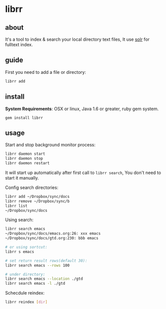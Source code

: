 # librr

## about

It's a tool to index & search your local directory text files,
It use [solr](http://lucene.apache.org/solr/) for fulltext index.

## guide

First you need to add a file or directory:

```sh
librr add
```

## install

**System Requirements**: OSX or linux, Java 1.6 or greater, ruby gem system.

```
gem install librr
```

## usage

Start and stop background monitor process:

```sh
librr daemon start
librr daemon stop
librr daemon restart
```

It will start up automatically after first call to `librr search`,
You don't need to start it manually.


Config search directories:

```sh
librr add ~/Dropbox/sync/docs
librr remove ~/Dropbox/sync/b
librr list
~/Dropbox/sync/docs
```

Using search:

```sh
librr search emacs
~/Dropbox/sync/docs/emacs.org:26: xxx emacs
~/Dropbox/sync/docs/gtd.org:230: bbb emacs

# or using sortcut:
librr s emacs

# set return result rows(default 30):
librr search emacs --rows 100

# under directory:
librr search emacs --location ./gtd
librr search emacs -l ./gtd
```

Schecdule reindex:

```sh
librr reindex [dir]
```
